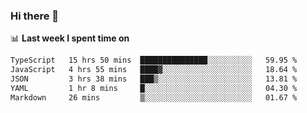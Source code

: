 ### Hi there 👋

<!--
**DBvc/DBvc** is a ✨ _special_ ✨ repository because its `README.md` (this file) appears on your GitHub profile.

Here are some ideas to get you started:

- 🔭 I’m currently working on ...
- 🌱 I’m currently learning ...
- 👯 I’m looking to collaborate on ...
- 🤔 I’m looking for help with ...
- 💬 Ask me about ...
- 📫 How to reach me: ...
- 😄 Pronouns: ...
- ⚡ Fun fact: ...
-->

📊 **Last week I spent time on**
<!--START_SECTION:waka-->

```txt
TypeScript   15 hrs 50 mins  ███████████████░░░░░░░░░░   59.95 %
JavaScript   4 hrs 55 mins   ████▓░░░░░░░░░░░░░░░░░░░░   18.64 %
JSON         3 hrs 38 mins   ███▒░░░░░░░░░░░░░░░░░░░░░   13.81 %
YAML         1 hr 8 mins     █░░░░░░░░░░░░░░░░░░░░░░░░   04.30 %
Markdown     26 mins         ▒░░░░░░░░░░░░░░░░░░░░░░░░   01.67 %
```

<!--END_SECTION:waka-->
